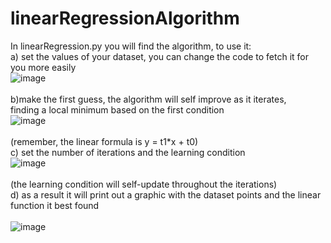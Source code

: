 ﻿# linearRegressionAlgorithm
In linearRegression.py you will find the algorithm, to use it:<br>
a) set the values of your dataset, you can change the code to fetch it for you more easily<br>
    ![image](https://github.com/user-attachments/assets/379ea247-b33e-4f06-abaf-8cadb07f483c)<br><br>
b)make the first guess, the algorithm will self improve as it iterates,<br> 
finding a local minimum based on the first condition<br>
    ![image](https://github.com/user-attachments/assets/1989a4e7-80f9-4c4d-90e3-ae480b690496)<br><br>
(remember, the linear formula is y = t1*x + t0)<br>
c) set the number of iterations and the learning condition<br>
     ![image](https://github.com/user-attachments/assets/df87571a-1220-49ab-894d-957c1210f92f)<br><br>
(the learning condition will self-update throughout the iterations)<br>
d) as a result it will print out a graphic with the dataset points and the linear function it best found<br><br>
![image](https://github.com/user-attachments/assets/d8acf170-031f-43cf-b10f-99f9ca886152)



